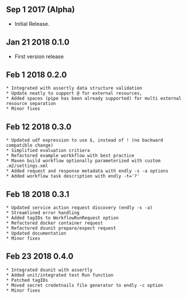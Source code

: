 
## Sep 1 2017 (Alpha)

  * Initial Release.

## Jan 21 2018 0.1.0
    
   * First version release
    
## Feb 1  2018 0.2.0
    
    * Integrated with assertly data structure validation
    * Update neatly to support @ for external resources, 
    * Added spaces (pipe has been already supported) for multi external resource separation 
    * Minor fixes
    
## Feb 12  2018 0.3.0
    * Updated udf expression to use $, instead of ! (no backward compatible change)
    * Simplified evaluation critiera
    * Refactored example workkflow with best practice
    * Maven build workflow optionally parameterized with custom .m2/settings.xml
    * Added request and response metadata with endly -s -a options
    * Added workflow task description with endly -t='?'
    
## Feb 18  2018 0.3.1
    * Updated service action request discovery (endly -s -a)
    * Streamlined error handling
    * Added tagIDs to WorkflowRunRequest option
    * Refactored docker container request
    * Refactored dsunit prepare/expect request
    * Updated documentation
    * Minor fixes
    
## Feb 23  2018 0.4.0
    * Integrated dsunit with assertly
    * Added unit/integrated test Run function
    * Patched tagIDs 
    * Moved secret credetnails file generator to endly -c option
    * Minor fixes
    
